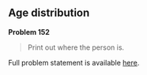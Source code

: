 Age distribution
----------------

**Problem 152**

> Print out where the person is.

Full problem statement is available [here][mirror].

[mirror]: https://github.com/rdtsc/codeeval-problem-statements/tree/master/easy/152-age-distribution/
          "View Problem Statement Mirror"
